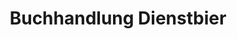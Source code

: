 ---
title: "Buchhandlung Dienstbier"
url: /lauf-a-d-pegnitz/buchhandlung-dienstbier/
shop: Bücher
---